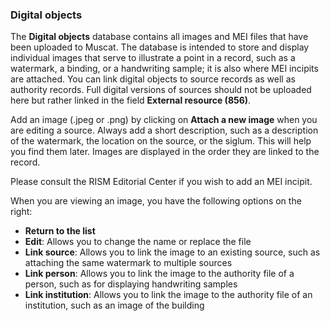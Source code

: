 ### Digital objects

The **Digital objects** database contains all images and MEI files that have been uploaded to Muscat. The database is intended to store and display individual images that serve to illustrate a point in a record, such as a watermark, a binding, or a handwriting sample; it is also where MEI incipits are attached. You can link digital objects to source records as well as authority records. Full digital versions of sources should not be uploaded here but rather linked in the field **External resource (856)**.

Add an image (.jpeg or .png) by clicking on **Attach a new image** when you are editing a source. Always add a short description, such as a description of the watermark, the location on the source, or the siglum. This will help you find them later. Images are displayed in the order they are linked to the record.

Please consult the RISM Editorial Center if you wish to add an MEI incipit.

When you are viewing an image, you have the following options on the right:

- **Return to the list**
- **Edit**: Allows you to change the name or replace the file
- **Link source**: Allows you to link the image to an existing source, such as attaching the same watermark to multiple sources
- **Link person**: Allows you to link the image to the authority file of a person, such as for displaying handwriting samples
- **Link institution**: Allows you to link the image to the authority file of an institution, such as an image of the building
